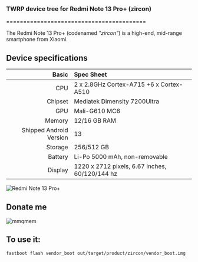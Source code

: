 ### TWRP device tree for Redmi Note 13 Pro+ (zircon)

=========================================

The Redmi Note 13 Pro+ (codenamed _"zircon"_) is a high-end, mid-range smartphone from Xiaomi.

## Device specifications

Basic   | Spec Sheet
-------:|:-------------------------
CPU     | 2 x 2.8GHz Cortex-A715 +6 x Cortex-A510
Chipset | Mediatek Dimensity 7200Ultra
GPU     | Mali-G610 MC6
Memory  | 12/16 GB RAM
Shipped Android Version | 13
Storage | 256/512 GB
Battery | Li-Po 5000 mAh, non-removable
Display | 1220 x 2712 pixels, 6.67 inches, 60/120/144 hz

![Redmi Note 13 Pro+](https://cdn.cnbj0.fds.api.mi-img.com/b2c-shopapi-pms/pms_1695211669.22727628.png)

## Donate me
![mmqmem](https://img2.imgtp.com/2024/03/05/FdGtaESF.jpg)

## To use it:

```
fastboot flash vendor_boot out/target/product/zircon/vendor_boot.img
```

